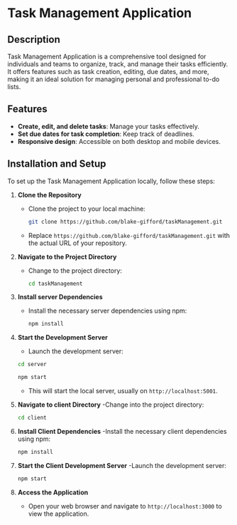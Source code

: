 # Task Management Application

## Description

Task Management Application is a comprehensive tool designed for individuals and teams to organize, track, and manage their tasks efficiently. It offers features such as task creation, editing, due dates, and more, making it an ideal solution for managing personal and professional to-do lists.

## Features

- **Create, edit, and delete tasks**: Manage your tasks effectively.
- **Set due dates for task completion**: Keep track of deadlines.
- **Responsive design**: Accessible on both desktop and mobile devices.

## Installation and Setup

To set up the Task Management Application locally, follow these steps:

1. **Clone the Repository**
   - Clone the project to your local machine:
     ```bash
     git clone https://github.com/blake-gifford/taskManagement.git
     ```
   - Replace `https://github.com/blake-gifford/taskManagement.git` with the actual URL of your repository.

2. **Navigate to the Project Directory**
   - Change to the project directory:
     ```bash
     cd taskManagement
     ```

3. **Install server Dependencies**
   - Install the necessary server dependencies using npm:
     ```bash
     npm install
     ```

4. **Start the Development Server**
   - Launch the development server:
    ```bash
    cd server
    ```
     ```bash
     npm start
     ```
   - This will start the local server, usually on `http://localhost:5001`.

5. **Navigate to client Directory**
    -Change into the project directory:
    ```bash
    cd client
    ```

6. **Install Client Dependencies**
    -Install the necessary client dependencies using npm:
    ```bash
    npm install
    ```

7. **Start the Client Development Server**
    -Launch the development server:
    ```bash
    npm start
    ```

5. **Access the Application**
   - Open your web browser and navigate to `http://localhost:3000` to view the application.

